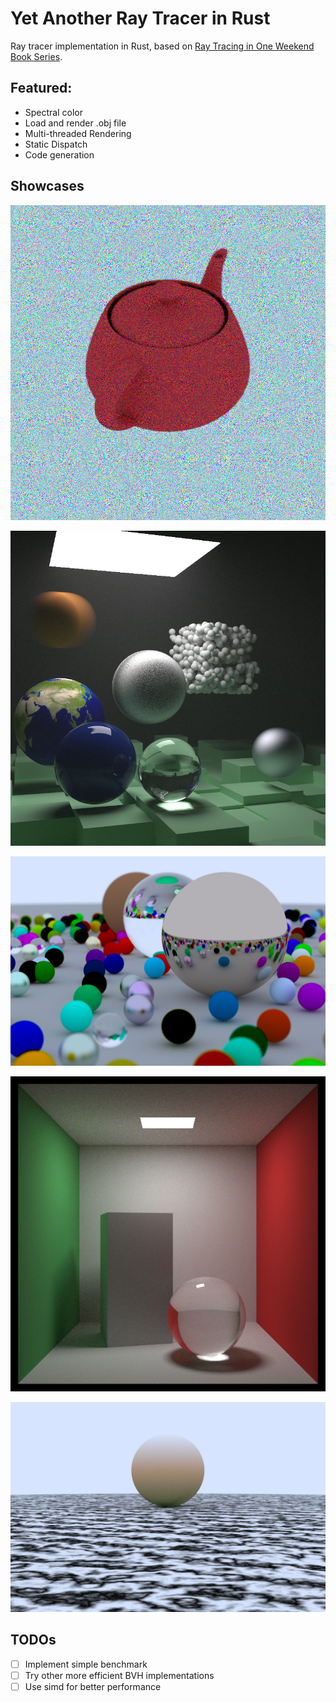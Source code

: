 # Yet Another Ray Tracer in Rust

Ray tracer implementation in Rust, based on [Ray Tracing in One Weekend Book Series](https://raytracing.github.io/).

## Featured:
  - Spectral color
  - Load and render .obj file
  - Multi-threaded Rendering
  - Static Dispatch
  - Code generation

## Showcases

![Utah teapoto](/output/teapot.png)

![the next week final scene](/output/the_next_week_final_static_scene.png)

![book1 final scene](/output/random_scene.png)

![cornel box that uses mixture pdf to reduce noise](/output/cornell_box.png)

![linear gradient texture](/output/two_perlin_spheres.png)

## TODOs
- [ ] Implement simple benchmark
- [ ] Try other more efficient BVH implementations
- [ ] Use simd for better performance
